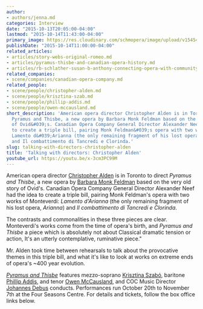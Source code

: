 ```yaml
---
author:
- authors/jenna.md
categories: Interview
date: "2015-10-13T20:05:00-04:00"
lastmod: "2015-10-14T11:43:00-04:00"
primary_image: https://res.cloudinary.com/schmopera/image/upload/v1545409169/media/webhook-uploads/1444788477517/yBJPUrFjYCG3xPnpnxoR0y_42P4vxQULBBnJbLUxO6YRpizxtLjcM66D8sv1wWzaSFZQUgwFy5lQNaSBIak2XyZCWbAu%3Dw1360-h1360
publishDate: "2015-10-14T11:00:00-04:00"
related_articles:
- articles/story-webs-original-romeo.md
- articles/pyramus-thisbe-and-canadian-opera-history.md
- articles/rb-schlather-susan-b-anthony-connecting-opera-with-community.md
related_companies:
- scene/companies/canadian-opera-company.md
related_people:
- scene/people/christopher-alden.md
- scene/people/krisztina-szab.md
- scene/people/phillip-addis.md
- scene/people/owen-mccausland.md
short_description: 'American opera director Christopher Alden is in Toronto to direct
  Pyramus and Thisbe, a new opera by Barbara Monk Feldman based on the very old story
  of Ovid&#039;s. Canadian Opera Company General Director Alexander Neef had the idea
  to create a triple bill, pairing Monk Feldman&#039;s opera with two works of Monteverdi:
  Lamento d&#039;Arianna (the only remaining fragment of his lost opera, Arianna)
  and Il combattimento di Tancredi e Clorinda.'
slug: talking-with-directors-christopher-alden
title: 'Talking with directors: Christopher Alden'
youtube_url: https://youtu.be/x-3cm3PC99M
---
```


American opera director [Christopher Alden](/scene/people/christopher-alden/) is in Toronto to direct *Pyramus and Thisbe*, a new opera by [Barbara Monk Feldman](/scene/people/barbara-monk-feldman/) based on the very old story of Ovid's. Canadian Opera Company General Director Alexander Neef had the idea to create a triple bill, pairing Monk Feldman's opera with two works of Monteverdi: *Lamento d'Arianna* (the only remaining fragment of his lost opera, *Arianna*) and *Il combattimento di Tancredi e Clorinda*.

The contrasts and commonalities in these three pieces are clear. Monteverdi's works come from the time of opera's birth, and *Pyramus and Thisbe* a piece which is absolutely not about Classical dramatic tension or action, It's an utterly contemplative, ruminative piece."

Mr. Alden took time between rehearsals to talk about the provocative themes in this triple bill, and what it's like to look at works on extreme ends of opera's ~400 year evolution.

[*Pyramus and Thisbe*](http://www.coc.ca/PerformancesAndTickets/1516Season/PyramusandThisbe.aspx) features mezzo-soprano [Krisztina Szabó](/scene/people/krisztina-szabo/), baritone [Phillip Addis](/scene/people/phillip-addis/), and tenor [Owen McCausland](/scene/people/owen-mccausland/), and COC Music Director [Johannes Debus](http://www.coc.ca/AboutTheCOC/CompanyMembers/Orchestra/JohannesDebus.aspx) conducts. Performances run October 20th to November 7th at the Four Seasons Centre. For details and tickets, follow the box office links below.
